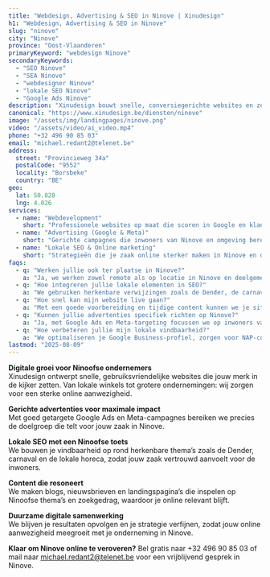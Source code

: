 ```yaml
---
title: "Webdesign, Advertising & SEO in Ninove | Xinudesign"
h1: "Webdesign, Advertising & SEO in Ninove"
slug: "ninove"
city: "Ninove"
province: "Oost-Vlaanderen"
primaryKeyword: "webdesign Ninove"
secondaryKeywords:
  - "SEO Ninove"
  - "SEA Ninove"
  - "webdesigner Ninove"
  - "lokale SEO Ninove"
  - "Google Ads Ninove"
description: "Xinudesign bouwt snelle, conversiegerichte websites en zet doeltreffende advertentiecampagnes op voor ondernemers in Ninove. Wij verbeteren je vindbaarheid en laten je online groeien."
canonical: "https://www.xinudesign.be/diensten/ninove"
image: "/assets/img/landingpages/ninove.png"
video: "/assets/video/ai_video.mp4"
phone: "+32 496 90 85 03"
email: "michael.redant2@telenet.be"
address:
  street: "Provincieweg 34a"
  postalCode: "9552"
  locality: "Borsbeke"
  country: "BE"
geo:
  lat: 50.828
  lng: 4.026
services:
  - name: "Webdevelopment"
    short: "Professionele websites op maat die scoren in Google en klanten overtuigen."
  - name: "Advertising (Google & Meta)"
    short: "Gerichte campagnes die inwoners van Ninove en omgeving bereiken."
  - name: "Lokale SEO & Online marketing"
    short: "Strategieën die je zaak online sterker maken in Ninove en deelgemeenten."
faqs:
  - q: "Werken jullie ook ter plaatse in Ninove?"
    a: "Ja, we werken zowel remote als op locatie in Ninove en deelgemeenten zoals Appelterre, Denderwindeke, Meerbeke en Okegem."
  - q: "Hoe integreren jullie lokale elementen in SEO?"
    a: "We gebruiken herkenbare verwijzingen zoals de Dender, de carnavalstraditie en lokale evenementen in je content."
  - q: "Hoe snel kan mijn website live gaan?"
    a: "Met een goede voorbereiding en tijdige content kunnen we je site vaak binnen 2–4 weken lanceren."
  - q: "Kunnen jullie advertenties specifiek richten op Ninove?"
    a: "Ja, met Google Ads en Meta-targeting focussen we op inwoners van Ninove en omliggende regio’s."
  - q: "Hoe verbeteren jullie mijn lokale vindbaarheid?"
    a: "We optimaliseren je Google Business-profiel, zorgen voor NAP-consistentie en verwerken zoekwoorden zoals 'webdesigner Ninove' in je SEO-strategie."
lastmod: "2025-08-09"
---
```


**Digitale groei voor Ninoofse ondernemers**  
Xinudesign ontwerpt snelle, gebruiksvriendelijke websites die jouw merk in de kijker zetten. Van lokale winkels tot grotere ondernemingen: wij zorgen voor een sterke online aanwezigheid.

**Gerichte advertenties voor maximale impact**  
Met goed getargete Google Ads en Meta-campagnes bereiken we precies de doelgroep die telt voor jouw zaak in Ninove.

**Lokale SEO met een Ninoofse toets**  
We bouwen je vindbaarheid op rond herkenbare thema’s zoals de Dender, carnaval en de lokale horeca, zodat jouw zaak vertrouwd aanvoelt voor de inwoners.

**Content die resoneert**  
We maken blogs, nieuwsbrieven en landingspagina’s die inspelen op Ninoofse thema’s en zoekgedrag, waardoor je online relevant blijft.

**Duurzame digitale samenwerking**  
We blijven je resultaten opvolgen en je strategie verfijnen, zodat jouw online aanwezigheid meegroeit met je onderneming in Ninove.

**Klaar om Ninove online te veroveren?**
Bel gratis naar +32 496 90 85 03 of mail naar michael.redant2@telenet.be voor een vrijblijvend gesprek in Ninove.
